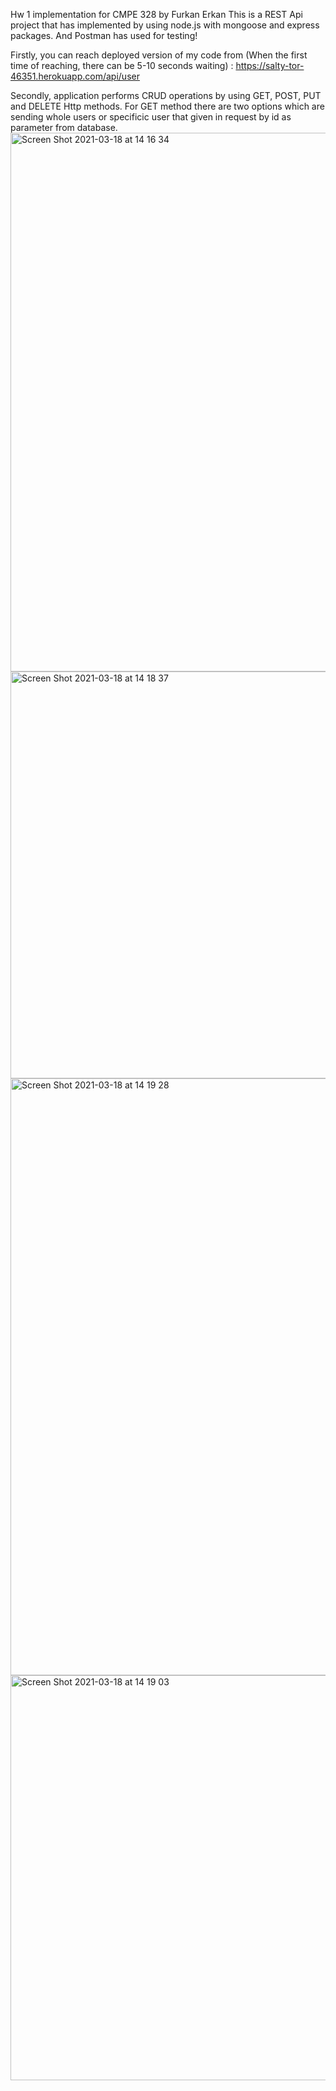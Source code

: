 Hw 1 implementation for CMPE 328 by Furkan Erkan
This is a REST Api project that has implemented by using node.js with mongoose and express packages. And Postman has used for testing!



Firstly, you can reach deployed version of my code from (When the first time of reaching, there can be 5-10 seconds waiting) :
https://salty-tor-46351.herokuapp.com/api/user

Secondly, application performs CRUD operations by using GET, POST, PUT and DELETE Http methods.
For GET method there are two options which are sending whole users or specificic user that given in request by id as parameter from database.
<img width="862" alt="Screen Shot 2021-03-18 at 14 16 34" src="https://user-images.githubusercontent.com/80795739/111619934-2c9b9e00-87f7-11eb-95b3-13cc8c4ead90.png">
<img width="651" alt="Screen Shot 2021-03-18 at 14 18 37" src="https://user-images.githubusercontent.com/80795739/111619995-3cb37d80-87f7-11eb-9e6a-bcf604f48e50.png">
<img width="955" alt="Screen Shot 2021-03-18 at 14 19 28" src="https://user-images.githubusercontent.com/80795739/111620015-4341f500-87f7-11eb-98a9-42895d7bd955.png">
<img width="648" alt="Screen Shot 2021-03-18 at 14 19 03" src="https://user-images.githubusercontent.com/80795739/111620024-44732200-87f7-11eb-9fec-3cbd98344959.png">

